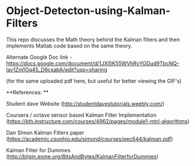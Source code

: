 # Object-Detecton-using-Kalman-Filters
This repo discusses the Math theory behind the Kalman filters and then implements Matlab code based on the same theory. 

Alternate Google Doc link - https://docs.google.com/document/d/1JXl5K55WVhRyYGDud9TbcNQ-lav1Zm1Oq45_D6csabA/edit?usp=sharing

(for the same uploaded pdf here, but useful for better viewing the GIF's)

**References: 
**

Student dave Website (http://studentdavestutorials.weebly.com/) 

Coursera / octave sensor based Kalman Filter Implementation (https://kth.instructure.com/courses/4962/pages/module1-mtrl-algorithms) 

Dan SImon Kalman Filters paper (https://academic.csuohio.edu/simond/courses/eec644/kalman.pdf) 

Kalman Filter for Dummies (http://bilgin.esme.org/BitsAndBytes/KalmanFilterforDummies) 
